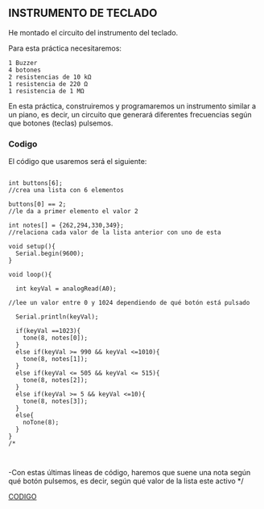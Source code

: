 ## INSTRUMENTO DE TECLADO

He montado el circuito del instrumento del teclado.

Para esta práctica necesitaremos:

    1 Buzzer
    4 botones
    2 resistencias de 10 kΩ
    1 resistencia de 220 Ω
    1 resistencia de 1 MΩ

En esta práctica, construiremos y programaremos un instrumento similar a un piano, es decir, un circuito que generará diferentes frecuencias según que botones (teclas) pulsemos.



### Codigo

 El código que usaremos será el siguiente:
 
```

int buttons[6];
//crea una lista con 6 elementos

buttons[0] == 2;
//le da a primer elemento el valor 2

int notes[] = {262,294,330,349};
//relaciona cada valor de la lista anterior con uno de esta

void setup(){
  Serial.begin(9600);
}

void loop(){

  int keyVal = analogRead(A0); 

//lee un valor entre 0 y 1024 dependiendo de qué botón está pulsado

  Serial.println(keyVal);
  
  if(keyVal ==1023){
    tone(8, notes[0]);
  }
  else if(keyVal >= 990 && keyVal <=1010){
    tone(8, notes[1]);
  }
  else if(keyVal <= 505 && keyVal <= 515){
    tone(8, notes[2]);
  }
  else if(keyVal >= 5 && keyVal <=10){
    tone(8, notes[3]);
  }
  else{
    noTone(8);
  }
}
/*



```

-Con estas últimas líneas de código, haremos que suene una nota según qué botón pulsemos, es decir, según qué valor de la lista este activo
*/


[CODIGO](https://github.com/Ainhoa0512/ARDUINO/blob/main/TECLADO.INO)
